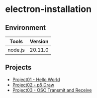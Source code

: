 # electron-installation
## Environment

| Tools | Version |
| --- | --- |
| node.js | 20.11.0 |

## Projects
- [Project01 - Hello World](./01_hello-world/README.md)
- [Project02 - p5 Draw](./02_p5-draw/README.md)
- [Project03 - OSC Transmit and Receive](./03_osc-transmit-and-receive/README.md)